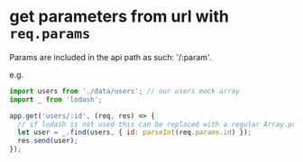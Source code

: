 # get parameters from url with `req.params`

Params are included in the api path as such: '/:param'.

e.g.

```javascript
import users from './data/users'; // our users mock array
import _ from 'lodash';

app.get('users/:id', (req, res) => {
  // if lodash is not used this can be replaced with a regular Array.prototype.filter method
  let user = _.find(users, { id: parseInt(req.params.id) }); 
  res.send(user);
});
```






